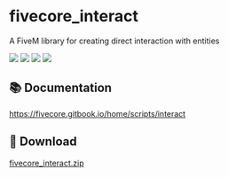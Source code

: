 # fivecore_interact

A FiveM library for creating direct interaction with entities

![](https://img.shields.io/github/downloads/fivecoredev/fivecore_interact/total?logo=github)
![](https://img.shields.io/github/downloads/fivecoredev/fivecore_interact/latest/total?logo=github)
![](https://img.shields.io/github/contributors/fivecoredev/fivecore_interact?logo=github)
![](https://img.shields.io/github/v/release/fivecoredev/fivecore_interact?logo=github)

## 📚 Documentation

https://fivecore.gitbook.io/home/scripts/interact

## 💾 Download

[fivecore_interact.zip](https://github.com/fivecoredev/fivecore_interact/releases/latest/download/fivecore_interact.zip)
